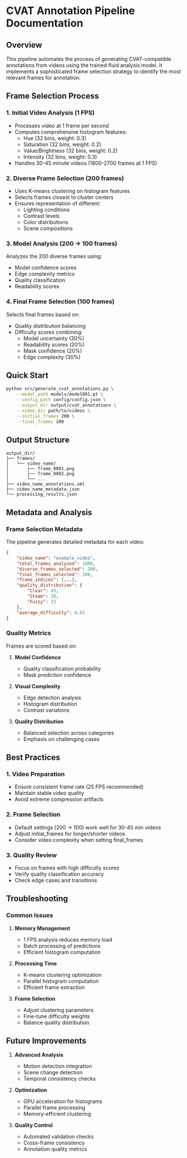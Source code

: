 # CVAT Annotation Pipeline Documentation

## Overview
This pipeline automates the process of generating CVAT-compatible annotations from videos using the trained fluid analysis model. It implements a sophisticated frame selection strategy to identify the most relevant frames for annotation.

## Frame Selection Process

### 1. Initial Video Analysis (1 FPS)
- Processes video at 1 frame per second
- Computes comprehensive histogram features:
  - Hue (32 bins, weight: 0.3)
  - Saturation (32 bins, weight: 0.2)
  - Value/Brightness (32 bins, weight: 0.2)
  - Intensity (32 bins, weight: 0.3)
- Handles 30-45 minute videos (1800-2700 frames at 1 FPS)

### 2. Diverse Frame Selection (200 frames)
- Uses K-means clustering on histogram features
- Selects frames closest to cluster centers
- Ensures representation of different:
  - Lighting conditions
  - Contrast levels
  - Color distributions
  - Scene compositions

### 3. Model Analysis (200 → 100 frames)
Analyzes the 200 diverse frames using:
- Model confidence scores
- Edge complexity metrics
- Quality classification
- Readability scores

### 4. Final Frame Selection (100 frames)
Selects final frames based on:
- Quality distribution balancing
- Difficulty scores combining:
  - Model uncertainty (30%)
  - Readability scores (20%)
  - Mask confidence (20%)
  - Edge complexity (30%)

## Quick Start
```bash
python src/generate_cvat_annotations.py \
    --model_path models/model001.pt \
    --config_path config/config.json \
    --output_dir output/cvat_annotations \
    --video_dir path/to/videos \
    --initial_frames 200 \
    --final_frames 100
```

## Output Structure
```
output_dir/
├── frames/
│   └── video_name/
│       ├── frame_0001.png
│       ├── frame_0002.png
│       └── ...
├── video_name_annotations.xml
├── video_name_metadata.json
└── processing_results.json
```

## Metadata and Analysis

### Frame Selection Metadata
The pipeline generates detailed metadata for each video:
```json
{
    "video_name": "example_video",
    "total_frames_analyzed": 1800,
    "diverse_frames_selected": 200,
    "final_frames_selected": 100,
    "frame_indices": [...],
    "quality_distribution": {
        "Clear": 45,
        "Steam": 30,
        "Fuzzy": 25
    },
    "average_difficulty": 0.65
}
```

### Quality Metrics
Frames are scored based on:
1. **Model Confidence**
   - Quality classification probability
   - Mask prediction confidence

2. **Visual Complexity**
   - Edge detection analysis
   - Histogram distribution
   - Contrast variations

3. **Quality Distribution**
   - Balanced selection across categories
   - Emphasis on challenging cases

## Best Practices

### 1. Video Preparation
- Ensure consistent frame rate (25 FPS recommended)
- Maintain stable video quality
- Avoid extreme compression artifacts

### 2. Frame Selection
- Default settings (200 → 100) work well for 30-45 min videos
- Adjust initial_frames for longer/shorter videos
- Consider video complexity when setting final_frames

### 3. Quality Review
- Focus on frames with high difficulty scores
- Verify quality classification accuracy
- Check edge cases and transitions

## Troubleshooting

### Common Issues
1. **Memory Management**
   - 1 FPS analysis reduces memory load
   - Batch processing of predictions
   - Efficient histogram computation

2. **Processing Time**
   - K-means clustering optimization
   - Parallel histogram computation
   - Efficient frame extraction

3. **Frame Selection**
   - Adjust clustering parameters
   - Fine-tune difficulty weights
   - Balance quality distribution

## Future Improvements
1. **Advanced Analysis**
   - Motion detection integration
   - Scene change detection
   - Temporal consistency checks

2. **Optimization**
   - GPU acceleration for histograms
   - Parallel frame processing
   - Memory-efficient clustering

3. **Quality Control**
   - Automated validation checks
   - Cross-frame consistency
   - Annotation quality metrics
